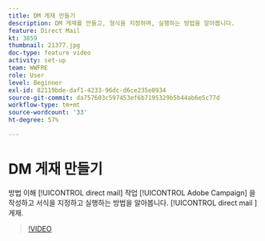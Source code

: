 ```yaml
---
title: DM 게재 만들기
description: DM 게재를 만들고, 형식을 지정하며, 실행하는 방법을 알아봅니다.
feature: Direct Mail
kt: 3859
thumbnail: 21377.jpg
doc-type: feature video
activity: set-up
team: WWFRE
role: User
level: Beginner
exl-id: 82119bde-daf1-4233-96dc-d6ce235e0934
source-git-commit: da757603c597453ef6b7195329b5b44ab6e5c77d
workflow-type: tm+mt
source-wordcount: '33'
ht-degree: 57%

---
```


# DM 게재 만들기

방법 이해 [!UICONTROL direct mail] 작업 [!UICONTROL Adobe Campaign] 을 작성하고 서식을 지정하고 실행하는 방법을 알아봅니다. [!UICONTROL direct mail ]게재.

>[!VIDEO](https://video.tv.adobe.com/v/21377?quality=12)
